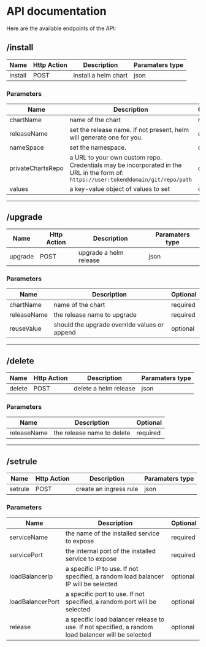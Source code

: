 # API documentation

Here are the available endpoints of the API:

## /install

| Name | Http Action | Description | Paramaters type|
| ---  | ----         | ----        | ---           |
| install | POST | install a helm chart | json |

### Parameters

| Name | Description | Optional|
| ---  | ----         | ----        |
| chartName | name of the chart | required |
| releaseName | set the release name. If not present, helm will generate one for you. | optional |
| nameSpace | set the namespace. | optional |
| privateChartsRepo | a URL to your own custom repo. Credentials may be incorporated in the URL in the form of: `https://user:token@domain/git/repo/path` | optional |
| values | a key-value object of values to set | optional |
---

## /upgrade

| Name | Http Action | Description | Paramaters type|
| ---  | ----         | ----        | ---           |
| upgrade | POST | upgrade a helm release | json |

### Parameters

| Name | Description | Optional|
| ---  | ----         | ----        |
| chartName | name of the chart | required |
| releaseName | the release name to upgrade | required |
| reuseValue | should the upgrade override values or append | optional |

---

## /delete

| Name | Http Action | Description | Paramaters type|
| ---  | ----         | ----        | ---           |
| delete | POST | delete a helm release | json |

### Parameters

| Name | Description | Optional|
| ---  | ----         | ----        |
| releaseName | the release name to delete | required |

---

## /setrule

| Name | Http Action | Description | Paramaters type|
| ---  | ----         | ----        | ---           |
| setrule | POST | create an ingress rule | json |

### Parameters

| Name | Description | Optional|
| ---  | ----         | ----        |
| serviceName | the name of the installed service to expose | required |
| servicePort | the internal port of the installed service to expose | required |
| loadBalancerIp | a specific IP to use. If not specified, a random load balancer IP will be selected | optional |
| loadBalancerPort | a specific port to use. If not specified, a random port will be selected | optional |
| release | a specific load balancer release to use. If not specified, a random load balancer will be selected | optional |
